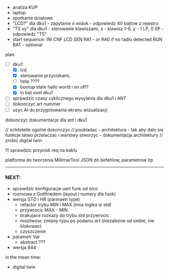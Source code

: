 - analiza KUP
- laptop
- spotkanie dzialowe
- "LCD?" dla dku1 - zapytanie o widok - odpowiedz 40 bajtow z rejestru
- "TS xy" dla dku1 - sterowanie klawiszami, x - klawisz 1-6, y - 1 LP, 0 SP - odpowiedz "TS"
- start sequence:
	INI
	CNF
	LCD
	SEN
	RA1 - or RA0 if no radio detected
	RUN
	BAT - optional

plan:
-  [ ] dku1:
	- [x] lcd
	- [x] sterowanie przyciskami,
	- [ ] help ????
	- [x] bootup state hallo world i on off?
	- [x] lo bat ovet dku1
- [ ] sprawdzic czasy cyklicznego wysylania dla dku1 i ANT
- [ ] dokonczyc art nummer
- [ ] uzyc AI do przygotowania ekranu wizualizacji

dokonczyc dokumentacje dla ant i dku1

// schitstelle ogolne dokonczyc
// poukladac - architektura - tak aby dalo sie funkcje latwo przelaczac i warstwy stworzyc - dokumentacja architektury
// zrobic digital twin


!!! sprawdzic przycisk req na kablu

platforma do tworzenia MillimarTool
JSON do befehlow, parametrow itp



---

### NEXT:
- sprawdzic konfiguracje uart funk od nico
- rozmowa z Gottfriedem (layout i numery dla funk)
- wersja STD i HR (parmaetr type)
	- refactor trybu MIN i MAX (inna logika w std)
	- przywrocic MAX - MIN
	- brakujace rozkazy do trybu std przywrocic
	- mozliwosc zmiany typu po podaniu art (niezalezne od siebie, nie blokowac)
	- czyszczenie
- parametr Var
	- abstract ???
- wersja 844

in the mean time:
- digital twin